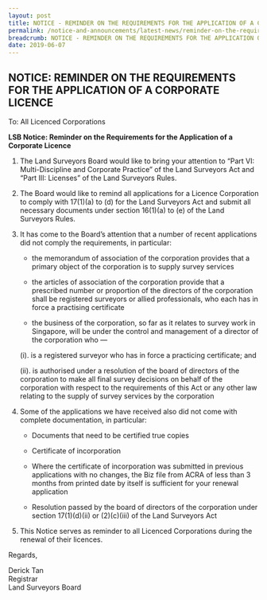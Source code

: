 ```yaml
---
layout: post
title: NOTICE - REMINDER ON THE REQUIREMENTS FOR THE APPLICATION OF A CORPORATE LICENCE
permalink: /notice-and-announcements/latest-news/reminder-on-the-requirements-for-the-application-of-a-corporate-licence/
breadcrumb: NOTICE - REMINDER ON THE REQUIREMENTS FOR THE APPLICATION OF A CORPORATE LICENCE
date: 2019-06-07
---
```


NOTICE: REMINDER ON THE REQUIREMENTS FOR THE APPLICATION OF A CORPORATE LICENCE
---

To: All Licenced Corporations

**LSB Notice: Reminder on the Requirements for the Application of a Corporate Licence**

1. The Land Surveyors Board would like to bring your attention to “Part VI: Multi-Discipline and Corporate Practice” of the Land Surveyors Act and “Part III: Licenses” of the Land Surveyors Rules.<br>


2. The Board would like to remind all applications for a Licence Corporation to comply with 17(1)(a) to (d) for the Land Surveyors Act and submit all necessary documents under section 16(1)(a) to (e) of the Land Surveyors Rules.<br>

3. It has come to the Board’s attention that a number of recent applications did not comply the requirements, in particular:

    * the memorandum of association of the corporation provides that a primary object of the corporation is to supply survey services

    * the articles of association of the corporation provide that a prescribed number or proportion of the directors of the corporation shall be registered surveyors or allied professionals, who each has in force a practising certificate

    * the business of the corporation, so far as it relates to survey work in Singapore, will be under the control and management of a director of the corporation who —

     (i). is a registered surveyor who has in force a practicing certificate; and<br>

     (ii). is authorised under a resolution of the board of directors of the corporation to make all final survey decisions on behalf of the corporation with respect to the requirements of this Act or any other law relating to the supply of survey services by the corporation<br>

4. Some of the applications we have received also did not come with complete documentation, in particular:

    * Documents that need to be certified true copies

    * Certificate of incorporation

    * Where the certificate of incorporation was submitted in previous applications with no changes, the Biz file from ACRA of less than 3 months from printed date by itself is sufficient for your renewal application

    * Resolution passed by the board of directors of the corporation under section 17(1)(d)(ii) or (2)(c)(iii) of the Land Surveyors Act<br>

5. This Notice serves as reminder to all Licenced Corporations during the renewal of their licences.

Regards,<br>

Derick Tan<br>
Registrar<br>
Land Surveyors Board 
